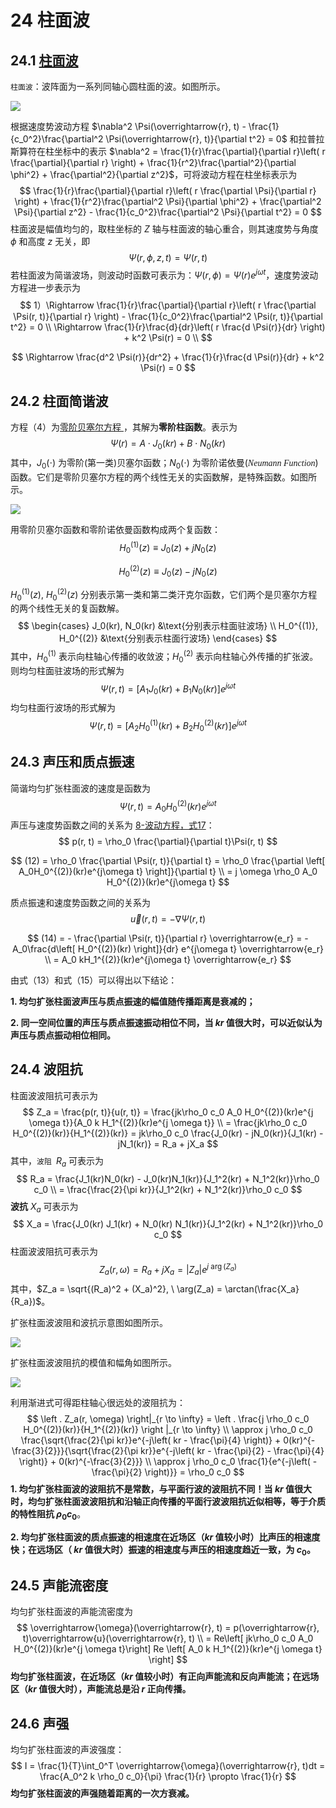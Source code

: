# 24 柱面波

## 24.1 [柱面波](https://baike.baidu.com/item/%E6%9F%B1%E9%9D%A2%E6%B3%A2/2962710?fr=aladdin)

`柱面波`：波阵面为一系列同轴心圆柱面的波。如图所示。

![](../resources/Chapter1-声学基础/柱面波.png)

根据速度势波动方程 $\nabla^2 \Psi(\overrightarrow{r}, t) - \frac{1}{c_0^2}\frac{\partial^2 \Psi(\overrightarrow{r}, t)}{\partial t^2} = 0$ 和拉普拉斯算符在柱坐标中的表示 $\nabla^2 = \frac{1}{r}\frac{\partial}{\partial r}\left( r \frac{\partial}{\partial r} \right) + \frac{1}{r^2}\frac{\partial^2}{\partial \phi^2} + \frac{\partial^2}{\partial z^2}$，可将波动方程在柱坐标表示为
$$
\frac{1}{r}\frac{\partial}{\partial r}\left( r \frac{\partial \Psi}{\partial r} \right) + \frac{1}{r^2}\frac{\partial^2 \Psi}{\partial \phi^2} + \frac{\partial^2 \Psi}{\partial z^2} - \frac{1}{c_0^2}\frac{\partial^2 \Psi}{\partial t^2} = 0
$$
柱面波是幅值均匀的，取柱坐标的 $Z$ 轴与柱面波的轴心重合，则其速度势与角度 $\phi$ 和高度 $z$ 无关，即
$$
\Psi(r, \phi, z, t) = \Psi(r, t)
$$
若柱面波为简谐波场，则波动时函数可表示为：$\Psi(r, \phi) = \Psi(r)e^{j \omega t}$，速度势波动方程进一步表示为
$$
1）\Rightarrow \frac{1}{r}\frac{\partial}{\partial r}\left( r \frac{\partial \Psi(r, t)}{\partial r} \right) - \frac{1}{c_0^2}\frac{\partial^2 \Psi(r, t)}{\partial t^2} = 0 \\
\Rightarrow \frac{1}{r}\frac{d}{dr}\left( r \frac{d \Psi(r)}{dr} \right) + k^2 \Psi(r) = 0 \\
$$

$$
\Rightarrow \frac{d^2 \Psi(r)}{dr^2} + \frac{1}{r}\frac{d \Psi(r)}{dr} + k^2 \Psi(r) = 0
$$

## 24.2 柱面简谐波

方程（4）为[零阶贝塞尔方程 ](https://baike.baidu.com/item/%E8%B4%9D%E5%A1%9E%E5%B0%94%E5%87%BD%E6%95%B0/3431101?fr=aladdin)，其解为**零阶柱函数**。表示为
$$
\Psi(r) = A \cdot J_0(kr) + B \cdot N_0(kr)
$$
其中，$J_0(\cdot)$ 为零阶(第一类)贝塞尔函数；$N_0(\cdot)$ 为零阶诺依曼(<font face="Times"><i>Neumann Function</i></font>)函数。它们是零阶贝塞尔方程的两个线性无关的实函数解，是特殊函数。如图所示。

![](../resources/Chapter1-声学基础/零阶贝塞尔函数与零阶诺依曼函数曲线图.png)

用零阶贝塞尔函数和零阶诺依曼函数构成两个复函数：
$$
H_0^{(1)}(z) \equiv J_0(z) + jN_0(z) 
$$

$$
H_0^{(2)}(z) \equiv J_0(z) - jN_0(z) 
$$

$H_0^{(1)}(z),\  H_0^{(2)}(z)$ 分别表示第一类和第二类汗克尔函数，它们两个是贝塞尔方程的两个线性无关的复函数解。
$$
\begin{cases}
J_0(kr), N_0(kr) &\text{分别表示柱面驻波场} \\
H_0^{(1)}, H_0^{(2)} &\text{分别表示柱面行波场}
\end{cases}
$$
其中，$H_0^{(1)}$ 表示向柱轴心传播的收敛波；$H_0^{(2)}$ 表示向柱轴心外传播的扩张波。则均匀柱面驻波场的形式解为
$$
\Psi(r, t) = \left[ A_1J_0(kr) + B_1 N_0(kr) \right]e^{j \omega t}
$$
均匀柱面行波场的形式解为
$$
\Psi(r, t) = \left[ A_2H_0^{(1)}(kr) + B_2H_0^{(2)}(kr) \right]e^{j \omega t}
$$

## 24.3 声压和质点振速

简谐均匀扩张柱面波的速度是函数为
$$
\Psi(r, t) = A_0H_0^{(2)}(kr)e^{j \omega t}
$$
声压与速度势函数之间的关系为 [8-波动方程，式17](./8-波动方程.md)：
$$
p(r, t) = \rho_0 \frac{\partial}{\partial t}\Psi(r, t)
$$

$$
(12) = \rho_0 \frac{\partial \Psi(r, t)}{\partial t} = \rho_0 \frac{\partial 
\left[
	A_0H_0^{(2)}(kr)e^{j\omega t}
\right]}{\partial t} \\ 
= j \omega \rho_0 A_0 H_0^{(2)}(kr)e^{j\omega t}
$$

质点振速和速度势函数之间的关系为
$$
\overrightarrow{u}(r, t) = - \nabla \Psi(r, t)
$$

$$
(14) = - \frac{\partial \Psi(r, t)}{\partial r} \overrightarrow{e_r} 
= -A_0\frac{d\left[ H_0^{(2)}(kr) \right]}{dr} e^{j\omega t} \overrightarrow{e_r} \\
= A_0 kH_1^{(2)}(kr)e^{j\omega t} \overrightarrow{e_r}
$$

由式（13）和式（15）可以得出以下结论：

**1. 均匀扩张柱面波声压与质点振速的幅值随传播距离是衰减的；**

**2. 同一空间位置的声压与质点振速振动相位不同，当 $kr$ 值很大时，可以近似认为声压与质点振动相位相同。**

## 24.4 波阻抗

柱面波波阻抗可表示为
$$
Z_a = \frac{p(r, t)}{u(r, t)} = \frac{jk\rho_0 c_0 A_0 H_0^{(2)}(kr)e^{j \omega t}}{A_0 k H_1^{(2)}(kr)e^{j \omega t}} \\ = \frac{jk\rho_0 c_0 H_0^{(2)}(kr)}{H_1^{(2)}(kr)} = 
jk\rho_0 c_0 \frac{J_0(kr) - jN_0(kr)}{J_1(kr) - jN_1(kr)} = R_a + jX_a
$$
其中，`波阻 `$R_a$ 可表示为
$$
R_a = \frac{J_1(kr)N_0(kr) - J_0(kr)N_1(kr)}{J_1^2(kr) + N_1^2(kr)}\rho_0 c_0 \\
 = \frac{\frac{2}{\pi kr}}{J_1^2(kr) + N_1^2(kr)}\rho_0 c_0
$$
 **波抗** $X_a$ 可表示为
$$
X_a = \frac{J_0(kr) J_1(kr) + N_0(kr) N_1(kr)}{J_1^2(kr) + N_1^2(kr)}\rho_0 c_0
$$
柱面波波阻抗可表示为
$$
Z_a(r, \omega) = R_a + j X_a = \left| Z_a \right| e ^{j \ \arg(Z_a)}
$$
其中，$Z_a = \sqrt{(R_a)^2 + (X_a)^2}, \ \arg(Z_a) = \arctan(\frac{X_a}{R_a})$。

扩张柱面波波阻和波抗示意图如图所示。

![](../resources/Chapter1-声学基础/柱面波波阻和波抗.jpg)

扩张柱面波波阻抗的模值和幅角如图所示。

![](../resources/Chapter1-声学基础/柱面波幅值和相位.jpg)

利用渐进式可得距柱轴心很远处的波阻抗为：
$$
\left . Z_a(r, \omega) \right|_{r \to \infty} = \left . \frac{j \rho_0 c_0 H_0^{(2)}(kr)}{H_1^{(2)}(kr)} \right |_{r \to \infty} \\ 
\approx j \rho_0 c_0 \frac{\sqrt{\frac{2}{\pi kr}}e^{-j\left( kr - \frac{\pi}{4} \right)} + 0(kr)^{-\frac{3}{2}}}{\sqrt{\frac{2}{\pi kr}}e^{-j\left( kr - \frac{\pi}{2} - \frac{\pi}{4} \right)} + 0(kr)^{-\frac{3}{2}}} \\
\approx j \rho_0 c_0 \frac{1}{e^{-j\left( - \frac{\pi}{2} \right)}} = \rho_0 c_0
$$
**1. 均匀扩张柱面波的波阻抗不是常数，与平面行波的波阻抗不同！当 $kr$ 值很大时，均匀扩张柱面波波阻抗和沿轴正向传播的平面行波波阻抗近似相等，等于介质的特性阻抗 $\rho_0 c_0$**。

**2. 均匀扩张柱面波的质点振速的相速度在近场区（$kr$ 值较小时）比声压的相速度快；在远场区（ $kr$ 值很大时）振速的相速度与声压的相速度趋近一致，为 $c_0$。**

## 24.5 声能流密度

均匀扩张柱面波的声能流密度为
$$
\overrightarrow{\omega}(\overrightarrow{r}, t) = p(\overrightarrow{r}, t)\overrightarrow{u}(\overrightarrow{r}, t) \\
= Re\left[ jk\rho_0 c_0 A_0 H_0^{(2)}(kr)e^{j \omega t}\right] Re \left[ A_0 k H_1^{(2)}(kr)e^{j \omega t} \right]
$$
**均匀扩张柱面波，在近场区（$kr$ 值较小时）有正向声能流和反向声能流；在远场区（$kr$ 值很大时），声能流总是沿 $r$ 正向传播。**

## 24.6 声强

均匀扩张柱面波的声波强度：
$$
I = \frac{1}{T}\int_0^T \overrightarrow{\omega}(\overrightarrow{r}, t)dt = \frac{A_0^2 k \rho_0 c_0}{\pi} \frac{1}{r} \propto \frac{1}{r}
$$
**均匀扩张柱面波的声强随着距离的一次方衰减。**

